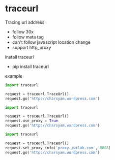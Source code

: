 traceurl
========

Tracing url address
 * follow 30x 
 * follow meta tag
 * can't follow javascript location change
 * support http_proxy

install traceurl
 * pip install traceurl

example
```python
import traceurl

request = traceurl.TraceUrl()
request.go('http://charsyam.wordpress.com')
```

```python
import traceurl

request = traceurl.TraceUrl()
request.use_proxy = True
request.go('http://charsyam.wordpress.com')
```

```python
import traceurl

request = traceurl.TraceUrl()
request.set_proxy_info('proxy.iwilab.com', 8088)
request.go('http://charsyam.wordpress.com')
```
